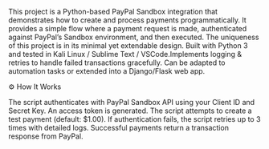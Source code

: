 This project is a Python-based PayPal Sandbox integration that demonstrates how to create and process payments programmatically.
It provides a simple flow where a payment request is made, authenticated against PayPal’s Sandbox environment, and then executed.
The uniqueness of this project is in its minimal yet extendable design.
Built with Python 3 and tested in Kali Linux / Sublime Text / VSCode.Implements logging & retries to handle failed transactions gracefully.
Can be adapted to automation tasks or extended into a Django/Flask web app.

⚙️ How It Works

The script authenticates with PayPal Sandbox API using your Client ID and Secret Key.
An access token is generated.
The script attempts to create a test payment (default: $1.00).
If authentication fails, the script retries up to 3 times with detailed logs.
Successful payments return a transaction response from PayPal.
